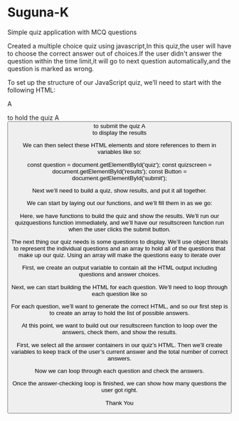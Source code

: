 # Suguna-K
Simple quiz application with MCQ questions

Created a multiple choice quiz using javascript,In this quiz,the user will have to choose the correct answer out of choices.If the user didn't answer the question within the time limit,it will go to next question automatically,and the question is marked as wrong.

To set up the structure of our JavaScript quiz, we’ll need to start with the following HTML:

A <div> to hold the quiz
A <button> to submit the quiz
A <div> to display the results
  
We can then select these HTML elements and store references to them in variables like so:

const question = document.getElementById('quiz');
const quizscreen = document.getElementById('results');
const Button = document.getElementById('submit');

Next we’ll need to build a quiz, show results, and put it all together. 

We can start by laying out our functions, and we’ll fill them in as we go:

Here, we have functions to build the quiz and show the results. We’ll run our quizquestions function immediately, and we’ll have our resultscreen function run when the user clicks the submit button.

The next thing our quiz needs is some questions to display. We’ll use object literals to represent the individual questions and an array to hold all of the questions that make up our quiz. Using an array will make the questions easy to iterate over

First, we create an output variable to contain all the HTML output including questions and answer choices.

Next, we can start building the HTML for each question. We’ll need to loop through each question like so

For each question, we’ll want to generate the correct HTML, and so our first step is to create an array to hold the list of possible answers.

At this point, we want to build out our resultscreen function to loop over the answers, check them, and show the results.

First, we select all the answer containers in our quiz’s HTML. Then we’ll create variables to keep track of the user’s current answer and the total number of correct answers.

Now we can loop through each question and check the answers.

Once the answer-checking loop is finished, we can show how many questions the user got right.


 Thank You
